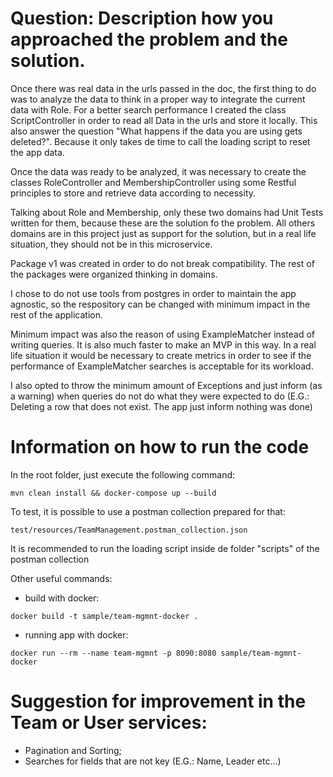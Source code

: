 # Question: Description how you approached the problem and the solution.
Once there was real data in the urls passed in the doc, the first thing to do was to analyze the data
to think in a proper way to integrate the current data with Role.
For a better search performance I created the class ScriptController in order to read all Data in the urls and
store it locally. This also answer the question "What happens if the data you are using gets deleted?".
Because it only takes de time to call the loading script to reset the app data.

Once the data was ready to be analyzed, it was necessary to create the classes RoleController and MembershipController
using some Restful principles to store and retrieve data according to necessity.

Talking about Role and Membership, only these two domains had Unit Tests written for them, because these are
the solution fo the problem. All others domains are in this project just as support for the solution, but in a
real life situation, they should not be in this microservice.

Package v1 was created in order to do not break compatibility. The rest of the packages were organized thinking in domains.

I chose to do not use tools from postgres in order to maintain the app agnostic, so the respository can be
changed with minimum impact in the rest of the application.

Minimum impact was also the reason of using ExampleMatcher instead of writing queries. It is also much faster to
make an MVP in this way. In a real life situation it would be necessary to create metrics in order to see if
the performance of ExampleMatcher searches is acceptable for its workload.

I also opted to throw the minimum amount of Exceptions and just inform (as a warning) when queries do not do
what they were expected to do (E.G.: Deleting a row that does not exist. The app just inform nothing was done)

# Information on how to run the code
In the root folder, just execute the following command:
```
mvn clean install && docker-compose up --build
```
To test, it is possible to use a postman collection prepared for that:
```
test/resources/TeamManagement.postman_collection.json
```
It is recommended to run the loading script inside de folder "scripts" of the postman collection

Other useful commands:
- build with docker:
```
docker build -t sample/team-mgmnt-docker .
```
- running app with docker:
```
docker run --rm --name team-mgmnt -p 8090:8080 sample/team-mgmnt-docker
```

# Suggestion for improvement in the Team or User services:
- Pagination and Sorting;
- Searches for fields that are not key (E.G.: Name, Leader etc...)